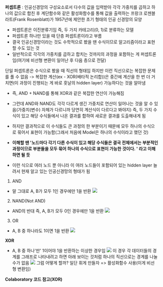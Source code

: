 **퍼셉트론** : 인공신경망의 구성요소로서 다수의 값을 입력받아 각각 가중치를 곱하고 하나의 값으로 합친 후 계단함수와 같은 활성화함수를 통해 값을 출력하는 프랑크 로젠블라트(Frank Rosenblatt)가 1957년에 제안한 초기 형태의 인공 신경망의 모양
- 퍼셉트론은 이진분류기임 즉, 두 가지 카테고리(0, 1)로 분류하는 모델
- 퍼셉트론 하나만 있을 때 단층 퍼셉트론이라고 부름
- 결국 인공신경망이라는 것도 수학적으로 봤을 땐 수식이므로 알고리즘이라고 표현할 수도 있는 것
- 일반적으로 각각의 가중치를 곱하고 합치는 것까지의 과정을 포함하는 게 퍼셉트론임(여기에 비선형 변환이 일어난 후 다음 층으로 전달)

단일 퍼셉트론은 수식으로 봤을 때 직선의 형태임 하지만 이런 직선으로는 복잡한 문제를 풀 수 없음 -> 복잡한 계산(ex - XOR(배타적 논리합))은 중간에 계산을 한 번 더 거치면(이 과정이 진행되는 게 바로 훗날의 hidden layer) 가능하다는 것을 알아냄

- 즉, AND + NAND를 통해 XOR과 같은 복잡한 연산이  가능해짐
- 그런데 AND와 NAND도 각각 다르게 생긴 가중치로 연산이 일어나는 것을 알 수 있음(가중치(변수) 자체가 다르니까 당연히 계산식이 다르다고 봐야지) 즉, 두 가지 수식이 있고 해당 수식들에서 나온 결과를 합하여 새로운 결과를 도출해내게 됨
- 하지만 결과적으로 이 수식들도 큰 과정의 한 부분이기 때문에 모두 하나의 수식으로 묶어서 표현이 가능함(그래서 처음에 Model은 하나의 수식이라고 했던 것)

- **이해할 땐 '노드마다 각기 다른 수식이 있고 해당 수식들은 결국 전체에서는 부분적인 과정이므로 부분들을 모두 묶어 하나의 수식으로 표현이 가능한 것이다. ' 라고 이해하면 될 듯**
- 이런 식으로 여러 노드 뿐 아니라 이 여러 노드들이 포함되어 있는 hidden layer 늘려서 현재 알고 있는 인공신경망의 형태가 됨

1. AND
- 말 그대로 A, B가 모두 1인 경우에만 1을 반환
![](Pasted%20image%2020230717185127.png)
2. NAND(Not AND)
- AND의 반대 즉, A, B가 모두 0인 경우에만 1을 반환
![](Pasted%20image%2020230717185140.png)
3. OR
- A, B 중 하나라도 1이면 1을 반환
![](Pasted%20image%2020230717185235.png)


**XOR**
- A, B 중 하나'만' 1이어야 1을 반환하는 이상한 경우임
![](Pasted%20image%2020230717185322.png)
이 경우 각 데이터들의 경계를 그래프로 나타내려고 하면 아래 보이는 것처럼 하나의 직선으로는 경계를 나눌 수가 없음
![](Pasted%20image%2020230717191218.png)
그럼 어떻게 할까? 일단 휘게 만들자 => 활성화함수 사용(이게 비선형 변환임)

**Colaboratory 코드 참고(XOR)**
